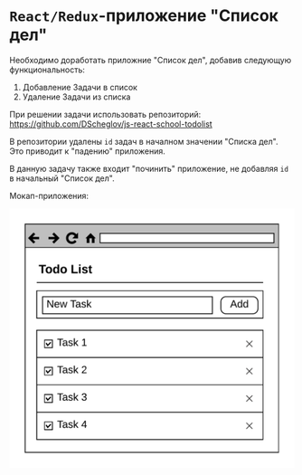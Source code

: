 # `React/Redux`-приложение "Список дел"

Необходимо доработать приложние "Список дел", добавив следующую функциональность:

1. Добавление Задачи в список
2. Удаление Задачи из списка

При решении задачи использовать репозиторий: https://github.com/DScheglov/js-react-school-todolist

В репозитории удалены `id` задач в началном значении "Списка дел".
Это приводит к "падению" приложения.

В данную задачу также входит "починить" приложение, не добавляя `id`
в начальный "Список дел".

Мокап-приложения:

<img src="../assets/06-redux-todolist.png" style="width: 600px">
